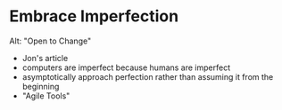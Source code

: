 # Embrace Imperfection

Alt: "Open to Change"

- Jon's article
- computers are imperfect because humans are imperfect
- asymptotically approach perfection rather than assuming it from the beginning
- "Agile Tools"

